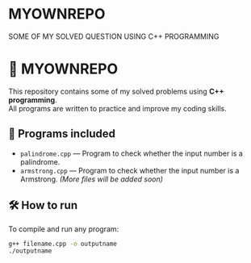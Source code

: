 # MYOWNREPO
SOME OF MY SOLVED QUESTION USING C++ PROGRAMMING
# 🚀 MYOWNREPO

This repository contains some of my solved problems using **C++ programming**.  
All programs are written to practice and improve my coding skills.

## 📌 Programs included
- `palindrome.cpp` — Program to check whether the input number is a palindrome.
- `armstrong.cpp` — Program to check whether the input number is a Armstrong.
*(More files will be added soon)*

## 🛠️ How to run
To compile and run any program:
```bash
g++ filename.cpp -o outputname
./outputname
